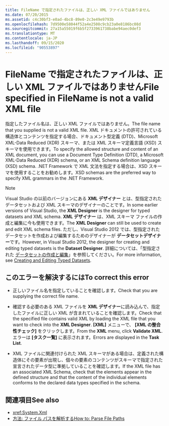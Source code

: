 ```yaml
---
title: FileName で指定されたファイルは、正しい XML ファイルではありません
ms.date: 07/20/2015
ms.assetid: c4c30bf3-e0ad-4bc8-89e0-2c3e49e9793b
ms.openlocfilehash: 7d9500e58044f52a4e2508c9cb23a0e8186bc08d
ms.sourcegitcommit: 27a15a55019f6b5f2733961738babe94aec0def3
ms.translationtype: MT
ms.contentlocale: ja-JP
ms.lasthandoff: 09/15/2020
ms.locfileid: "90553897"
---
```

# <a name="file-specified-in-filename-is-not-a-valid-xml-file"></a><span data-ttu-id="92718-102">FileName で指定されたファイルは、正しい XML ファイルではありません</span><span class="sxs-lookup"><span data-stu-id="92718-102">File specified in FileName is not a valid XML file</span></span>

<span data-ttu-id="92718-103">指定したファイル名は、正しい XML ファイルではありません。</span><span class="sxs-lookup"><span data-stu-id="92718-103">The file name that you supplied is not a valid XML file.</span></span> <span data-ttu-id="92718-104">XML ドキュメントの許可されている構造体とコンテンツを指定する場合、ドキュメント型定義 (DTD)、Microsoft XML-Data Reduced (XDR) スキーマ、または XML スキーマ定義言語 (XSD) スキーマを使用できます。</span><span class="sxs-lookup"><span data-stu-id="92718-104">To specify the allowed structure and content of an XML document, you can use a Document Type Definition (DTD), a Microsoft XML-Data Reduced (XDR) schema, or an XML Schema definition language (XSD) schema.</span></span> <span data-ttu-id="92718-105">.NET Framework で XML 文法を指定する場合は、XSD スキーマを使用することをお勧めします。</span><span class="sxs-lookup"><span data-stu-id="92718-105">XSD schemas are the preferred way to specify XML grammars in the .NET Framework.</span></span>

> [!NOTE]
> <span data-ttu-id="92718-106">Visual Studio の以前のバージョンにある **XML デザイナー** とは、型指定されたデータセットおよび XML スキーマのデザイナーのことです。</span><span class="sxs-lookup"><span data-stu-id="92718-106">In some earlier versions of Visual Studio, the **XML Designer** is the designer for typed datasets and XML schema.</span></span> <span data-ttu-id="92718-107">**XML デザイナー** は、XML スキーマ ファイルの作成と編集に今も使用できます。</span><span class="sxs-lookup"><span data-stu-id="92718-107">The **XML Designer** can still be used to create and edit XML schema files.</span></span> <span data-ttu-id="92718-108">ただし、Visual Studio 2012 では、型指定されたデータセットを作成および編集するためのデザイナーが **データセットデザイナー**です。</span><span class="sxs-lookup"><span data-stu-id="92718-108">However, in Visual Studio 2012, the designer for creating and editing typed datasets is the **Dataset Designer**.</span></span> <span data-ttu-id="92718-109">詳細については、「型指定された [データセットの作成と編集](/previous-versions/visualstudio/visual-studio-2013/314t4see(v=vs.120))」を参照してください。</span><span class="sxs-lookup"><span data-stu-id="92718-109">For more information, see [Creating and Editing Typed Datasets](/previous-versions/visualstudio/visual-studio-2013/314t4see(v=vs.120)).</span></span>

## <a name="to-correct-this-error"></a><span data-ttu-id="92718-110">このエラーを解決するには</span><span class="sxs-lookup"><span data-stu-id="92718-110">To correct this error</span></span>

- <span data-ttu-id="92718-111">正しいファイル名を指定していることを確認します。</span><span class="sxs-lookup"><span data-stu-id="92718-111">Check that you are supplying the correct file name.</span></span>

- <span data-ttu-id="92718-112">確認する必要のある XML ファイルを **XML デザイナー**に読み込んで、指定したファイルに正しい XML が含まれていることを確認します。</span><span class="sxs-lookup"><span data-stu-id="92718-112">Check that the specified file contains valid XML by loading the XML file that you want to check into the **XML Designer**.</span></span> <span data-ttu-id="92718-113">**[XML]** メニューで、 **[XML の整合性チェック]** をクリックします。</span><span class="sxs-lookup"><span data-stu-id="92718-113">From the **XML** menu, click **Validate XML**.</span></span> <span data-ttu-id="92718-114">エラーは **[タスク一覧]** に表示されます。</span><span class="sxs-lookup"><span data-stu-id="92718-114">Errors are displayed in the **Task List**.</span></span>

- <span data-ttu-id="92718-115">XML ファイルに関連付けられた XML スキーマがある場合は、定義された構造体にその要素が出現し、個々の要素のコンテンツがスキーマで指定された宣言されたデータ型に準拠していることを確認します。</span><span class="sxs-lookup"><span data-stu-id="92718-115">If the XML file has an associated XML Schema, check that the elements appear in the defined structure and that the content of the individual elements conforms to the declared data types specified in the schema.</span></span>

## <a name="see-also"></a><span data-ttu-id="92718-116">関連項目</span><span class="sxs-lookup"><span data-stu-id="92718-116">See also</span></span>

- <xref:System.Xml>
- [<span data-ttu-id="92718-117">方法: ファイル パスを解析する</span><span class="sxs-lookup"><span data-stu-id="92718-117">How to: Parse File Paths</span></span>](../developing-apps/programming/drives-directories-files/how-to-parse-file-paths.md)
